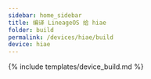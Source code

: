 ```yaml
---
sidebar: home_sidebar
title: 编译 LineageOS 给 hiae
folder: build
permalink: /devices/hiae/build
device: hiae
---
```

{% include templates/device_build.md %}
